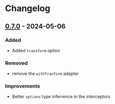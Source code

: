 # Changelog

## [0.7.0](https://github.com/L-Blondy/tw-colors/compare/v0.7.0...v0.6.0) - 2024-05-06

### Added

-  Added `transform` option

### Removed

-  remove the `withTranform` adapter

### Improvements

-  Better `options` type inferrence in the interceptors
